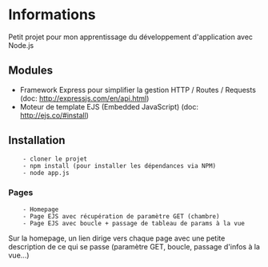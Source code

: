 # Informations

Petit projet pour mon apprentissage du développement d'application avec Node.js

## Modules

- Framework Express pour simplifier la gestion HTTP / Routes / Requests (doc: http://expressjs.com/en/api.html)
- Moteur de template EJS (Embedded JavaScript) (doc: http://ejs.co/#install)

## Installation

		- cloner le projet
		- npm install (pour installer les dépendances via NPM)
		- node app.js

### Pages

		- Homepage
		- Page EJS avec récupération de paramètre GET (chambre)
		- Page EJS avec boucle + passage de tableau de params à la vue

Sur la homepage, un lien dirige vers chaque page avec une petite description de ce qui se passe (paramètre GET, boucle, passage d'infos à la vue...)